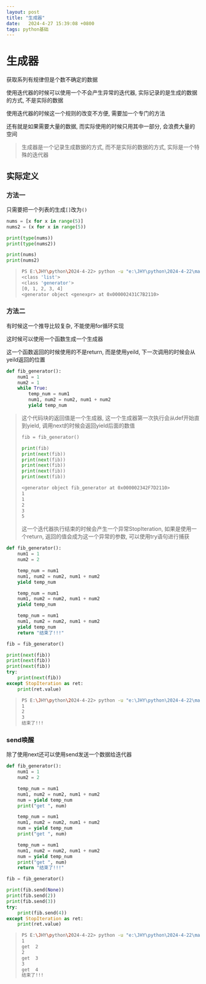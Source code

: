 ```yaml
---
layout: post
title: "生成器" 
date:   2024-4-27 15:39:08 +0800
tags: python基础
---
```


# 生成器

获取系列有规律但是个数不确定的数据

使用迭代器的时候可以使用一个不会产生异常的迭代器, 实际记录的是生成的数据的方式, 不是实际的数据

使用迭代器的时候这一个规则的改变不方便, 需要加一个专门的方法

还有就是如果需要大量的数据, 而实际使用的时候只用其中一部分, 会浪费大量的空间

> 生成器是一个记录生成数据的方式, 而不是实际的数据的方式, 实际是一个特殊的迭代器

## 实际定义

### 方法一

只需要把一个列表的生成`[]`改为`()`

```python
nums = [x for x in range(5)]
nums2 = (x for x in range(5))

print(type(nums))
print(type(nums2))

print(nums)
print(nums2)
```

> ```bash
> PS E:\JHY\python\2024-4-22> python -u "e:\JHY\python\2024-4-22\main.py"
> <class 'list'>
> <class 'generator'>
> [0, 1, 2, 3, 4]
> <generator object <genexpr> at 0x000002431C7B2110>
> ```

### 方法二

有时候这一个推导比较复杂, 不能使用for循环实现

这时候可以使用一个函数生成一个生成器

这一个函数返回的时候使用的不是return, 而是使用yeild, 下一次调用的时候会从yeild返回的位置

```python
def fib_generator():
    num1 = 1
    num2 = 1
    while True:
        temp_num = num1
        num1, num2 = num2, num1 + num2
        yield temp_num
```

> 这个代码块的返回值是一个生成器, 这一个生成器第一次执行会从def开始直到yield, 调用next的时候会返回yield后面的数值
>
> ```python
> fib = fib_generator()
> 
> print(fib)
> print(next(fib))
> print(next(fib))
> print(next(fib))
> print(next(fib))
> print(next(fib))
> ```
>
> ```bash
> <generator object fib_generator at 0x000002342F7D2110>
> 1
> 1
> 2
> 3
> 5
> ```
>
> 这一个迭代器执行结束的时候会产生一个异常StopIteration, 如果是使用一个return, 返回的值会成为这一个异常的参数, 可以使用try语句进行捕获

```python
def fib_generator():
    num1 = 1
    num2 = 2

    temp_num = num1
    num1, num2 = num2, num1 + num2
    yield temp_num

    temp_num = num1
    num1, num2 = num2, num1 + num2
    yield temp_num

    temp_num = num1
    num1, num2 = num2, num1 + num2
    yield temp_num
    return "结束了!!!"

fib = fib_generator()

print(next(fib))
print(next(fib))
print(next(fib))
try:
    print(next(fib))
except StopIteration as ret:
    print(ret.value)
```

> ```bash
> PS E:\JHY\python\2024-4-22> python -u "e:\JHY\python\2024-4-22\main.py"
> 1
> 2
> 3
> 结束了!!!
> ```

### send唤醒

除了使用next还可以使用send发送一个数据给迭代器

```python
def fib_generator():
    num1 = 1
    num2 = 2

    temp_num = num1
    num1, num2 = num2, num1 + num2
    num = yield temp_num
    print("get ", num)

    temp_num = num1
    num1, num2 = num2, num1 + num2
    num = yield temp_num
    print("get ", num)

    temp_num = num1
    num1, num2 = num2, num1 + num2
    num = yield temp_num
    print("get ", num)
    return "结束了!!!"

fib = fib_generator()

print(fib.send(None))
print(fib.send(2))
print(fib.send(3))
try:
    print(fib.send(4))
except StopIteration as ret:
    print(ret.value)
```

> ```bash
> PS E:\JHY\python\2024-4-22> python -u "e:\JHY\python\2024-4-22\main.py"
> 1
> get  2
> 2
> get  3
> 3
> get  4
> 结束了!!!
> ```

